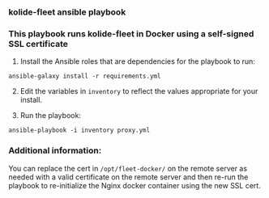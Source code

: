 ### kolide-fleet ansible playbook

### This playbook runs kolide-fleet in Docker using a self-signed SSL certificate

1. Install the Ansible roles that are dependencies for the playbook to run:

`ansible-galaxy install -r requirements.yml`


2. Edit the variables in `inventory` to reflect the values appropriate for your install.

3. Run the playbook:

`ansible-playbook -i inventory proxy.yml`


### Additional information:

You can replace the cert in `/opt/fleet-docker/` on the remote server as needed with a valid certificate on the remote server and then re-run the playbook to re-initialize the Nginx docker container using the new SSL cert.
